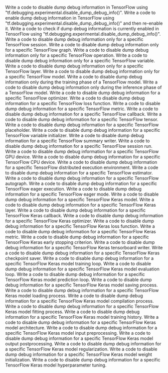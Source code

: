 Write a code to disable dump debug information in TensorFlow using "tf.debugging.experimental.disable_dump_debug_info()".
Write a code to enable dump debug information in TensorFlow using "tf.debugging.experimental.disable_dump_debug_info()" and then re-enable it.
Write a code to check if dump debug information is currently enabled in TensorFlow using "tf.debugging.experimental.disable_dump_debug_info()".
Write a code to disable dump debug information only for a specific TensorFlow session.
Write a code to disable dump debug information only for a specific TensorFlow graph.
Write a code to disable dump debug information only for a specific TensorFlow operation.
Write a code to disable dump debug information only for a specific TensorFlow variable.
Write a code to disable dump debug information only for a specific TensorFlow layer.
Write a code to disable dump debug information only for a specific TensorFlow model.
Write a code to disable dump debug information only during the training phase of a TensorFlow model.
Write a code to disable dump debug information only during the inference phase of a TensorFlow model.
Write a code to disable dump debug information for a specific TensorFlow optimizer.
Write a code to disable dump debug information for a specific TensorFlow loss function.
Write a code to disable dump debug information for a specific TensorFlow metric.
Write a code to disable dump debug information for a specific TensorFlow callback.
Write a code to disable dump debug information for a specific TensorFlow tensor.
Write a code to disable dump debug information for a specific TensorFlow placeholder.
Write a code to disable dump debug information for a specific TensorFlow variable initializer.
Write a code to disable dump debug information for a specific TensorFlow summary writer.
Write a code to disable dump debug information for a specific TensorFlow session run.
Write a code to disable dump debug information for a specific TensorFlow GPU device.
Write a code to disable dump debug information for a specific TensorFlow CPU device.
Write a code to disable dump debug information for a specific TensorFlow distributed execution environment.
Write a code to disable dump debug information for a specific TensorFlow estimator.
Write a code to disable dump debug information for a specific TensorFlow autograph.
Write a code to disable dump debug information for a specific TensorFlow eager execution.
Write a code to disable dump debug information for a specific TensorFlow eager mode.
Write a code to disable dump debug information for a specific TensorFlow Keras model.
Write a code to disable dump debug information for a specific TensorFlow Keras layer.
Write a code to disable dump debug information for a specific TensorFlow Keras callback.
Write a code to disable dump debug information for a specific TensorFlow Keras optimizer.
Write a code to disable dump debug information for a specific TensorFlow Keras loss function.
Write a code to disable dump debug information for a specific TensorFlow Keras metric.
Write a code to disable dump debug information for a specific TensorFlow Keras early stopping criterion.
Write a code to disable dump debug information for a specific TensorFlow Keras tensorboard writer.
Write a code to disable dump debug information for a specific TensorFlow Keras checkpoint saver.
Write a code to disable dump debug information for a specific TensorFlow Keras model training loop.
Write a code to disable dump debug information for a specific TensorFlow Keras model evaluation loop.
Write a code to disable dump debug information for a specific TensorFlow Keras model prediction loop.
Write a code to disable dump debug information for a specific TensorFlow Keras model saving process.
Write a code to disable dump debug information for a specific TensorFlow Keras model loading process.
Write a code to disable dump debug information for a specific TensorFlow Keras model compilation process.
Write a code to disable dump debug information for a specific TensorFlow Keras model fitting process.
Write a code to disable dump debug information for a specific TensorFlow Keras model training history.
Write a code to disable dump debug information for a specific TensorFlow Keras model architecture.
Write a code to disable dump debug information for a specific TensorFlow Keras model input preprocessing.
Write a code to disable dump debug information for a specific TensorFlow Keras model output postprocessing.
Write a code to disable dump debug information for a specific TensorFlow Keras model regularization.
Write a code to disable dump debug information for a specific TensorFlow Keras model weight initialization.
Write a code to disable dump debug information for a specific TensorFlow Keras model hyperparameter tuning.